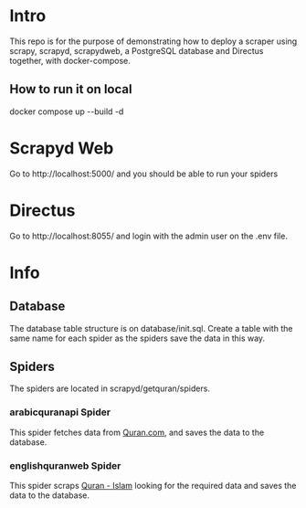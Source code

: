 # Intro

This repo is for the purpose of demonstrating how to deploy a scraper using scrapy, scrapyd, scrapydweb, a PostgreSQL database and Directus together, with docker-compose.

## How to run it on local

docker compose up --build -d

# Scrapyd Web

Go to http://localhost:5000/ and you should be able to run your spiders

# Directus

Go to http://localhost:8055/ and login with the admin user on the .env file. 

# Info

## Database

The database table structure is on database/init.sql. Create a table with the same name for each spider as the spiders save the data in this way.

## Spiders

The spiders are located in scrapyd/getquran/spiders.

### arabicquranapi Spider

This spider fetches data from [Quran.com](https://api-docs.quran.com/docs/category/quran.com-api), and saves the data to the database.

### englishquranweb Spider

This spider scraps [Quran - Islam](https://www.quran-islam.org/main_topics/quran/quran_in_english/sura_1_to_7_(P1322).html) looking for the required data and saves the data to the database. 